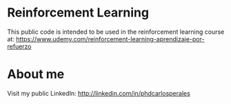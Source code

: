 # Reinforcement Learning
This public code is intended to be used in the reinforcement learning course at:
https://www.udemy.com/reinforcement-learning-aprendizaje-por-refuerzo

# About me
Visit my public LinkedIn:
http://linkedin.com/in/phdcarlosperales
